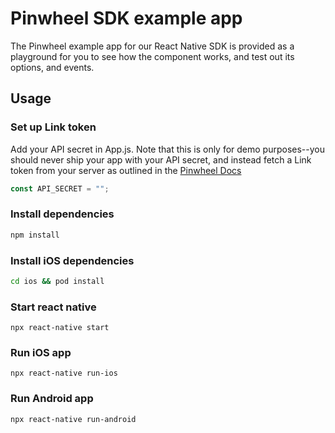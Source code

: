 # Pinwheel SDK example app

The Pinwheel example app for our React Native SDK is provided as a playground for you to see how the component works, and test out its options, and events.

## Usage

### Set up Link token

Add your API secret in App.js. Note that this is only for demo purposes--you should never ship your app with your API secret, and instead fetch a Link token from your server as outlined in the [Pinwheel Docs](https://docs.getpinwheel.com/)

```javascript
const API_SECRET = "";
```

### Install dependencies

```bash
npm install
```

### Install iOS dependencies

```bash
cd ios && pod install
```

### Start react native

```
npx react-native start
```

### Run iOS app

```
npx react-native run-ios
```

### Run Android app

```
npx react-native run-android
```
